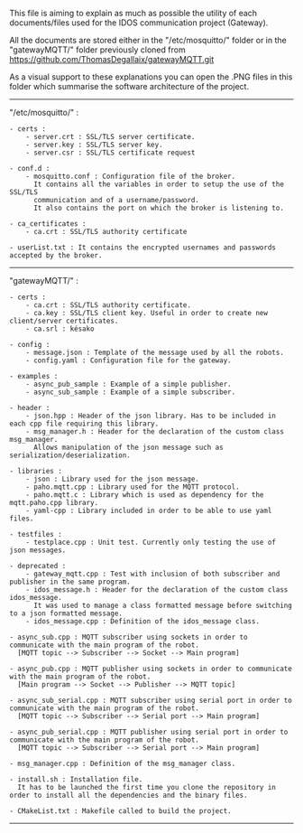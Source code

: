 This file is aiming to explain as much as possible the utility of each documents/files used for the IDOS communication project (Gateway).

All the documents are stored either in the "/etc/mosquitto/" folder or in the "gatewayMQTT/" folder previously cloned from https://github.com/ThomasDegallaix/gatewayMQTT.git


As a visual support to these explanations you can open the .PNG files in this folder which summarise the software architecture of the project.

*****************************************************************************************************************************************************************************

"/etc/mosquitto/" :

	- certs : 
		- server.crt : SSL/TLS server certificate.
		- server.key : SSL/TLS server key.
		- server.csr : SSL/TLS certificate request
	
	- conf.d :
		- mosquitto.conf : Configuration file of the broker. 
		  It contains all the variables in order to setup the use of the SSL/TLS
		  communication and of a username/password.
		  It also contains the port on which the broker is listening to.

	- ca_certificates : 
		- ca.crt : SSL/TLS authority certificate

	- userList.txt : It contains the encrypted usernames and passwords accepted by the broker.




******************************************************************************************************************************************************************************

"gatewayMQTT/" : 

	- certs :
		- ca.crt : SSL/TLS authority certificate.
		- ca.key : SSL/TLS client key. Useful in order to create new client/server certificates.
		- ca.srl : késako
	
	- config :
		- message.json : Template of the message used by all the robots.
		- config.yaml : Configuration file for the gateway.

	- examples :
		- async_pub_sample : Example of a simple publisher.
		- async_sub_sample : Example of a simple subscriber.

	- header :
		- json.hpp : Header of the json library. Has to be included in each cpp file requiring this library.
		- msg_manager.h : Header for the declaration of the custom class msg_manager. 
		  Allows manipulation of the json message such as serialization/deserialization.

	- libraries :
		- json : Library used for the json message.
		- paho.mqtt.cpp : Library used for the MQTT protocol.
		- paho.mqtt.c : Library which is used as dependency for the mqtt.paho.cpp library.
		- yaml-cpp : Library included in order to be able to use yaml files.

	- testfiles :
		- testplace.cpp : Unit test. Currently only testing the use of json messages.

	- deprecated :
		- gateway_mqtt.cpp : Test with inclusion of both subscriber and publisher in the same program.
		- idos_message.h : Header for the declaration of the custom class idos_message.
		  It was used to manage a class formatted message before switching to a json formatted message.
		- idos_message.cpp : Definition of the idos_message class.

	- async_sub.cpp : MQTT subscriber using sockets in order to communicate with the main program of the robot. 
	  [MQTT topic --> Subscriber --> Socket --> Main program]

	- async_pub.cpp : MQTT publisher using sockets in order to communicate with the main program of the robot. 
	  [Main program --> Socket --> Publisher --> MQTT topic]

	- async_sub_serial.cpp : MQTT subscriber using serial port in order to communicate with the main program of the robot. 
	  [MQTT topic --> Subscriber --> Serial port --> Main program]

	- async_pub_serial.cpp : MQTT publisher using serial port in order to communicate with the main program of the robot. 
	  [MQTT topic --> Subscriber --> Serial port --> Main program]
	
	- msg_manager.cpp : Definition of the msg_manager class.

	- install.sh : Installation file. 
	  It has to be launched the first time you clone the repository in order to install all the dependencies and the binary files.

	- CMakeList.txt : Makefile called to build the project.

******************************************************************************************************************************************************************************

